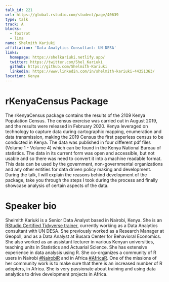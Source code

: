 ```yaml
---
talk_id: 221
url: https://global.rstudio.com/student/page/40639
type: talk
track: A
blocks:
  - foxtrot
  - lima
name: Shelmith Kariuki
affiliation: 'Data Analytics Consultant: UN DESA'
links:
  homepage: https://shelkariuki.netlify.app/
  twitter: https://twitter.com/Shel_Kariuki
  github: https://github.com/Shelmith-Kariuki
  linkedin: https://www.linkedin.com/in/shelmith-kariuki-44351363/
location: Kenya
---
```


# rKenyaCensus Package

The rKenyaCensus package contains the results of the 2109 Kenya Population Census. The census exercise was carried out in August 2019, and the results were released in February 2020. Kenya leveraged on technology to capture data during cartographic mapping, enumeration and data transmission, making the 2019 Census the first paperless census to be conducted in Kenya.
The data was published in four different pdf files (Volume 1 - Volume 4) which can be found in the Kenya National Bureau of statistics. The data in its current form was open and accessible, but not usable and so there was need to convert it into a machine readable format. This data can be used by the government, non-governmental organizations and any other entities for data driven policy making and development. During the talk, I will explain the reasons behind development of the package, take you through the steps I took during the process and finally showcase analysis of certain aspects of the data. 

# Speaker bio

Shelmith Kariuki is a Senior Data Analyst based in Nairobi, Kenya. She is an [RStudio Certified Tidyverse trainer](https://education.rstudio.com/trainers/), currently working as a Data Analytics consultant with UN DESA. She previously worked as a Research Manager at Geopoll, and as a Data Analyst at Busara Center for Behavioral Economics. She also worked as an assistant lecturer in various Kenyan universities, teaching units in Statistics and Actuarial Science. She has  extensive experience in data analysis using R. She co-organizes a community of R users in Nairobi [#NairobiR](https://www.linkedin.com/feed/hashtag/nairobir/) and in Africa [#AfricaR](https://twitter.com/AfricaRUsers). One of the missions of her community work is to make sure that there is an increased number of R adopters, in Africa. She is very passionate about training and using data analytics to drive development projects in Africa.


